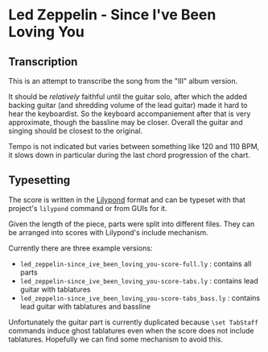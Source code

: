 # Led Zeppelin - Since I've Been Loving You

## Transcription

This is an attempt to transcribe the song from the "III" album version.

It should be _relatively_ faithful until the guitar solo, after which the added backing guitar (and shredding volume of the lead guitar) made it hard to hear the keyboardist. So the keyboard accompaniement after that is very approximate, though the bassline may be closer. Overall the guitar and singing should be closest to the original.

Tempo is not indicated but varies between something like 120 and 110 BPM, it slows down in particular during the last chord progression of the chart.


## Typesetting

The score is written in the [Lilypond](https://lilypond.org) format and can be typeset with that project's `lilypond` command or from GUIs for it.

Given the length of the piece, parts were split into different files. They can be arranged into scores with Lilypond's include mechanism.

Currently there are three example versions:

* `led_zeppelin-since_ive_been_loving_you-score-full.ly` : contains all parts
* `led_zeppelin-since_ive_been_loving_you-score-tabs.ly` : contains lead guitar with tablatures
* `led_zeppelin-since_ive_been_loving_you-score-tabs_bass.ly` : contains lead guitar with tablatures and bassline

Unfortunately the guitar part is currently duplicated because `\set TabStaff` commands induce ghost tablatures even when the score does not include tablatures. Hopefully we can find some mechanism to avoid this.

